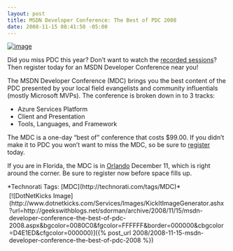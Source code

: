 ```yaml
---
layout: post
title: MSDN Developer Conference: The Best of PDC 2008
date: 2008-11-15 08:41:50 -05:00
---
```


[![image](http://gwb.blob.core.windows.net/sdorman/WindowsLiveWriter/0dd5d0ec8cc2_769C/image_thumb.png "image")](http://gwb.blob.core.windows.net/sdorman/WindowsLiveWriter/0dd5d0ec8cc2_769C/image_2.png)   

Did you miss PDC this year? Don’t want to watch the [recorded sessions](http://www.microsoftpdc.com/)? Then register today for an MSDN Developer Conference near you!

The MSDN Developer Conference (MDC) brings you the best content of the PDC presented by your local field evangelists and community influentials (mostly Microsoft MVPs). The conference is broken down in to 3 tracks: 

*   Azure Services Platform 
*   Client and Presentation 
*   Tools, Languages, and Framework   

The MDC is a one-day “best of” conference that costs $99.00. If you didn’t make it to PDC you won’t want to miss the MDC, so be sure to [register](http://www.msdndevcon.com/Pages/locations.aspx) today.

If you are in Florida, the MDC is in [Orlando](http://www.msdndevcon.com/Pages/orlando.aspx) December 11, which is right around the corner. Be sure to register now before space fills up.
  <div style="padding-bottom: 0px; margin: 0px; padding-left: 0px; padding-right: 0px; display: inline; float: none; padding-top: 0px" id="scid:0767317B-992E-4b12-91E0-4F059A8CECA8:64bf5394-0a71-4d27-99b3-3cf5ace69957" class="wlWriterSmartContent">*Technorati Tags: [MDC](http://technorati.com/tags/MDC)*</div><div class="wlWriterHeaderFooter" style="text-align:left; margin:0px; padding:4px 4px 4px 4px;">[![DotNetKicks Image](http://www.dotnetkicks.com/Services/Images/KickItImageGenerator.ashx?url=http://geekswithblogs.net/sdorman/archive/2008/11/15/msdn-developer-conference-the-best-of-pdc-2008.aspx&bgcolor=0080C0&fgcolor=FFFFFF&border=000000&cbgcolor=D4E1ED&cfgcolor=000000)]({% post_url 2008/2008-11-15-msdn-developer-conference-the-best-of-pdc-2008 %})</div>
